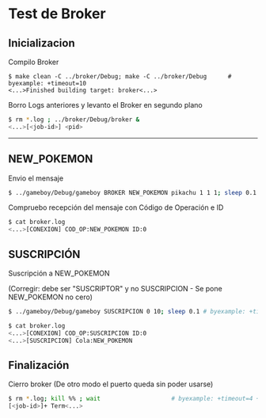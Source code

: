 # Test de Broker

## Inicializacion

Compilo Broker

```shell
$ make clean -C ../broker/Debug; make -C ../broker/Debug      # byexample: +timeout=10
<...>Finished building target: broker<...>
```

Borro Logs anteriores y levanto el Broker en segundo plano

```bash
$ rm *.log ; ../broker/Debug/broker &
<...>[<job-id>] <pid>
```

- - - - - - - - - - - - -

## NEW_POKEMON

Envio el mensaje

```bash
$ ../gameboy/Debug/gameboy BROKER NEW_POKEMON pikachu 1 1 1; sleep 0.1 # byexample: +timeout=8
```

Compruebo recepción del mensaje con Código de Operación e ID

```bash
$ cat broker.log
<...>[CONEXION] COD_OP:NEW_POKEMON ID:0
```

## SUSCRIPCIÓN

Suscripción a NEW_POKEMON

(Corregir: debe ser "SUSCRIPTOR" y no SUSCRIPCION -  Se pone NEW_POKEMON no cero)

```bash
$ ../gameboy/Debug/gameboy SUSCRIPCION 0 10; sleep 0.1 # byexample: +timeout=4 
```

```bash
$ cat broker.log
<...>[CONEXION] COD_OP:SUSCRIPCION ID:0
<...>[SUSCRIPCION] Cola:NEW_POKEMON
```

## Finalización

Cierro broker (De otro modo el puerto queda sin poder usarse)

```bash
$ rm *.log; kill %% ; wait                    # byexample: +timeout=4 +norm-ws +paste
[<job-id>]+ Term<...>
```
